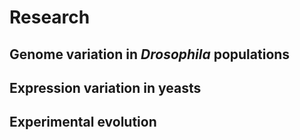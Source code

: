 # Research

## Genome variation in *Drosophila* populations

## Expression variation in yeasts

## Experimental evolution
